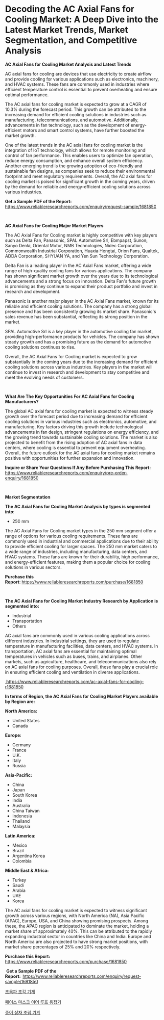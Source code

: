 <p><h1>Decoding the AC Axial Fans for Cooling Market: A Deep Dive into the Latest Market Trends, Market Segmentation, and Competitive Analysis</h1></p><p><strong>AC Axial Fans for Cooling Market Analysis and Latest Trends</strong></p>
<p><p>AC axial fans for cooling are devices that use electricity to create airflow and provide cooling for various applications such as electronics, machinery, and HVAC systems. These fans are commonly used in industries where efficient temperature control is essential to prevent overheating and ensure optimal performance.</p><p>The AC axial fans for cooling market is expected to grow at a CAGR of 10.3% during the forecast period. This growth can be attributed to the increasing demand for efficient cooling solutions in industries such as manufacturing, telecommunications, and automotive. Additionally, advancements in fan technology, such as the development of energy-efficient motors and smart control systems, have further boosted the market growth.</p><p>One of the latest trends in the AC axial fans for cooling market is the integration of IoT technology, which allows for remote monitoring and control of fan performance. This enables users to optimize fan operation, reduce energy consumption, and enhance overall system efficiency. Another emerging trend is the growing adoption of eco-friendly and sustainable fan designs, as companies seek to reduce their environmental footprint and meet regulatory requirements. Overall, the AC axial fans for cooling market is poised for significant growth in the coming years, driven by the demand for reliable and energy-efficient cooling solutions across various industries.</p></p>
<p><strong>Get a Sample PDF of the Report:&nbsp;</strong> <a href="https://www.reliableresearchreports.com/enquiry/request-sample/1681850">https://www.reliableresearchreports.com/enquiry/request-sample/1681850</a></p>
<p>&nbsp;</p>
<p><strong>AC Axial Fans for Cooling Major Market Players</strong></p>
<p><p>The AC Axial Fans for Cooling market is highly competitive with key players such as Delta Fan, Panasonic, SPAL Automotive Srl, Ebmpapst, Sunon, Sanyo Denki, Oriental Motor, NMB Technologies, Nidec Corporation, Commonwealth Industrial Corporation, Huaxia Hengtai, Orion Fans, Qualtek, ADDA Corporation, SHYUAN YA, and Yen Sun Technology Corporation.</p><p>Delta Fan is a leading player in the AC Axial Fans market, offering a wide range of high-quality cooling fans for various applications. The company has shown significant market growth over the years due to its technological advancements and a strong focus on innovation. Delta Fan's future growth is promising as they continue to expand their product portfolio and invest in research and development.</p><p>Panasonic is another major player in the AC Axial Fans market, known for its reliable and efficient cooling solutions. The company has a strong global presence and has been consistently growing its market share. Panasonic's sales revenue has been substantial, reflecting its strong position in the market.</p><p>SPAL Automotive Srl is a key player in the automotive cooling fan market, providing high-performance products for vehicles. The company has shown steady growth and has a promising future as the demand for automotive cooling solutions continues to rise.</p><p>Overall, the AC Axial Fans for Cooling market is expected to grow substantially in the coming years due to the increasing demand for efficient cooling solutions across various industries. Key players in the market will continue to invest in research and development to stay competitive and meet the evolving needs of customers.</p></p>
<p>&nbsp;</p>
<p><strong>What Are The Key Opportunities For AC Axial Fans for Cooling Manufacturers?</strong></p>
<p><p>The global AC axial fans for cooling market is expected to witness steady growth over the forecast period due to increasing demand for efficient cooling solutions in various industries such as electronics, automotive, and manufacturing. Key factors driving this growth include technological advancements in fan design, stringent regulations on energy efficiency, and the growing trend towards sustainable cooling solutions. The market is also projected to benefit from the rising adoption of AC axial fans in data centers, where cooling is essential to prevent equipment overheating. Overall, the future outlook for the AC axial fans for cooling market remains positive with opportunities for further expansion and innovation.</p></p>
<p><strong>Inquire or Share Your Questions If Any Before Purchasing This Report:</strong> <a href="https://www.reliableresearchreports.com/enquiry/pre-order-enquiry/1681850">https://www.reliableresearchreports.com/enquiry/pre-order-enquiry/1681850</a></p>
<p>&nbsp;</p>
<p><strong>Market Segmentation</strong></p>
<p><strong>The AC Axial Fans for Cooling Market Analysis by types is segmented into:</strong></p>
<p><ul><li>250 mm</li></ul></p>
<p><p>The AC Axial Fans for Cooling market types in the 250 mm segment offer a range of options for various cooling requirements. These fans are commonly used in industrial and commercial applications due to their ability to provide efficient cooling for larger spaces. The 250 mm market caters to a wide range of industries, including manufacturing, data centers, and HVAC systems. These fans are known for their durability, high performance, and energy-efficient features, making them a popular choice for cooling solutions in various sectors.</p></p>
<p><strong>Purchase this Report:&nbsp;</strong><a href="https://www.reliableresearchreports.com/purchase/1681850">https://www.reliableresearchreports.com/purchase/1681850</a></p>
<p>&nbsp;</p>
<p><strong>The AC Axial Fans for Cooling Market Industry Research by Application is segmented into:</strong></p>
<p><ul><li>Industrial</li><li>Transportation</li><li>Others</li></ul></p>
<p><p>AC axial fans are commonly used in various cooling applications across different industries. In industrial settings, they are used to regulate temperature in manufacturing facilities, data centers, and HVAC systems. In transportation, AC axial fans are essential for maintaining optimal temperatures in vehicles such as buses, trains, and airplanes. Other markets, such as agriculture, healthcare, and telecommunications also rely on AC axial fans for cooling purposes. Overall, these fans play a crucial role in ensuring efficient cooling and ventilation in diverse applications.</p></p>
<p><a href="https://www.reliableresearchreports.com/ac-axial-fans-for-cooling-r1681850">&nbsp;https://www.reliableresearchreports.com/ac-axial-fans-for-cooling-r1681850</a></p>
<p><strong>In terms of Region, the AC Axial Fans for Cooling Market Players available by Region are:</strong></p>
<p>
    <p> <strong> North America: </strong>
        <ul>
            <li>United States</li>
            <li>Canada</li>
        </ul>
        </p> 
    <p> <strong> Europe: </strong>
        <ul>
            <li>Germany</li>
            <li>France</li>
            <li>U.K.</li>
            <li>Italy</li>
            <li>Russia</li>
        </ul>
        </p> 
    <p> <strong> Asia-Pacific: </strong>
        <ul>
            <li>China</li>
            <li>Japan</li>
            <li>South Korea</li>
            <li>India</li>
            <li>Australia</li>
            <li>China Taiwan</li>
            <li>Indonesia</li>
            <li>Thailand</li>
            <li>Malaysia</li>
        </ul>
        </p> 
    <p> <strong> Latin America: </strong>
        <ul>
            <li>Mexico</li>
            <li>Brazil</li>
            <li>Argentina Korea</li>
            <li>Colombia</li>
        </ul>
        </p> 
    <p> <strong> Middle East & Africa: </strong>
        <ul>
            <li>Turkey</li>
            <li>Saudi</li>
            <li>Arabia</li>
            <li>UAE</li>
            <li>Korea</li>
        </ul>
    </p>
    </p>
<p><p>The AC axial fans for cooling market is expected to witness significant growth across various regions, with North America (NA), Asia Pacific (APAC), Europe, USA, and China showing promising prospects. Among these, the APAC region is anticipated to dominate the market, holding a market share of approximately 40%. This can be attributed to the rapidly expanding industrial sector in countries like China and India. Europe and North America are also projected to have strong market positions, with market share percentages of 25% and 20% respectively.</p></p>
<p><strong>Purchase this Report: </strong><a href="https://www.reliableresearchreports.com/purchase/1681850">https://www.reliableresearchreports.com/purchase/1681850</a></p>
<p>&nbsp;<strong>Get a Sample PDF of the Report:&nbsp;&nbsp;</strong><a href="https://www.reliableresearchreports.com/enquiry/request-sample/1681850">https://www.reliableresearchreports.com/enquiry/request-sample/1681850</a></p>
<p><strong></strong></p>
<p><p><a href="https://github.com/Penelolack456456/Market-Research-Report-List-2/blob/main/559732992131.md">초음파 조각 기계</a></p><p><a href="https://github.com/vsr06p4p49/Market-Research-Report-List-2/blob/main/547355192130.md">페이스 마스크 이어 루프 용접기</a></p><p><a href="https://github.com/darrellockm3ytan895656/Market-Research-Report-List-2/blob/main/466829192132.md">종이 상자 조립 기계</a></p></p>